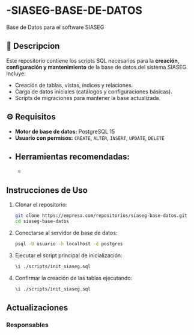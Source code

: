 # -SIASEG-BASE-DE-DATOS
Base de Datos para el software SIASEG

## 📖 Descripcion
Este repositorio contiene los scripts SQL necesarios para la **creación, configuración y mantenimiento** de la base de datos del sistema SIASEG.  
Incluye:
- Creación de tablas, vistas, índices y relaciones.
- Carga de datos iniciales (catálogos y configuraciones básicas).
- Scripts de migraciones para mantener la base actualizada.
  
## ⚙️ Requisitos
- **Motor de base de datos:** PostgreSQL 15  
- **Usuario con permisos:** `CREATE`, `ALTER`, `INSERT`, `UPDATE`, `DELETE`  
- Herramientas recomendadas:  
  - 
  - 

## Instrucciones de Uso
1. Clonar el repositorio:
   ```bash
   git clone https://empresa.com/repositorios/siaseg-base-datos.git
   cd siaseg-base-datos
   ```
2. Conectarse al servidor de base de datos:
   ```bash
   psql -U usuario -h localhost -d postgres
   ```
3. Ejecutar el script principal de inicialización:
   ```bash
   \i ./scripts/init_siaseg.sql
   ```
4. Confirmar la creación de las tablas ejecutando:
   ```bash
   \i ./scripts/init_siaseg.sql
   ```
## Actualizaciones

### Responsables
